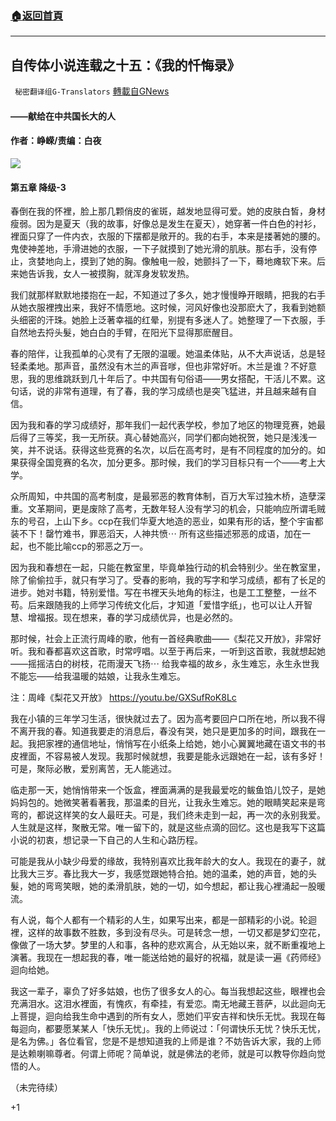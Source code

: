 ###  [:house:返回首頁](https://github.com/ourhimalayas/txt)
---

## 自传体小说连载之十五：《我的忏悔录》
` 秘密翻译组G-Translators` [轉載自GNews](https://gnews.org/zh-hans/1268621/)

#### ——献给在中共国长大的人

#### 作者：峥嵘/责编：白夜
![]()![](https://gnews-media-offload.s3.amazonaws.com/wp-content/uploads/2021/05/24054210/1-125.png)
#### 第五章 降级-3

春倒在我的怀裡，脸上那几颗俏皮的雀斑，越发地显得可爱。她的皮肤白皙，身材瘦弱。因为是夏天（我的故事，好像总是发生在夏天），她穿著一件白色的衬衫，裡面只穿了一件内衣，衣服的下摆都是敞开的。我的右手，本来是搂著她的腰的。鬼使神差地，手滑进她的衣服，一下子就摸到了她光滑的肌肤。那右手，没有停止，贪婪地向上，摸到了她的胸。像触电一般，她颤抖了一下，蓦地瘫软下来。后来她告诉我，女人一被摸胸，就浑身发软发热。

我们就那样默默地搂抱在一起，不知道过了多久，她才慢慢睁开眼睛，把我的右手从她衣服裡拽出来，我好不情愿地。这时候，河风好像也没那麽大了，我看到她额头细密的汗珠。她脸上泛著幸福的红晕，别提有多迷人了。她整理了一下衣服，手自然地去捋头髮，她白白的手臂，在阳光下显得那麽醒目。

春的陪伴，让我孤单的心灵有了无限的温暖。她温柔体贴，从不大声说话，总是轻轻柔柔地。那声音，虽然没有木兰的声音嗲，但也非常好听。木兰是谁？不好意思，我的思维跳跃到几十年后了。中共国有句俗语——男女搭配，干活儿不累。这句话，说的非常有道理，有了春，我的学习成绩也是突飞猛进，并且越来越有自信。

因为我和春的学习成绩好，那年我们一起代表学校，参加了地区的物理竞赛，她最后得了三等奖，我一无所获。真心替她高兴，同学们都向她祝贺，她只是浅浅一笑，并不说话。获得这些竞赛的名次，以后在高考时，是有不同程度的加分的。如果获得全国竞赛的名次，加分更多。那时候，我们的学习目标只有一个——考上大学。

众所周知，中共国的高考制度，是最邪恶的教育体制，百万大军过独木桥，造孽深重。文革期间，更是废除了高考，无数年轻人没有学习的机会，只能响应所谓毛贼东的号召，上山下乡。ccp在我们华夏大地造的恶业，如果有形的话，整个宇宙都装不下！罄竹难书，罪恶滔天，人神共愤⋯ 所有这些描述邪恶的成语，加在一起，也不能比喻ccp的邪恶之万一。

因为我和春想在一起，只能在教室里，毕竟单独行动的机会特别少。坐在教室里，除了偷偷拉手，就只有学习了。受春的影响，我的写字和学习成绩，都有了长足的进步。她对书籍，特别爱惜。写在书裡天头地角的标注，也是工工整整，一丝不苟。后来跟随我的上师学习传统文化后，才知道「爱惜字纸」，也可以让人开智慧、增福报。现在想来，春的学习成绩优异，也是必然的。

那时候，社会上正流行周峰的歌，他有一首经典歌曲——《梨花又开放》，非常好听。我和春都喜欢这首歌，时常哼唱。以至于再后来，一听到这首歌，我就想起她——摇摇洁白的树枝，花雨漫天飞扬⋯ 给我幸福的故乡，永生难忘，永生永世我不能忘——给我温暖的姑娘，让我永生难忘。

注：周峰《梨花又开放》
https://youtu.be/GXSufRoK8Lc

我在小镇的三年学习生活，很快就过去了。因为高考要回户口所在地，所以我不得不离开我的春。知道我要走的消息后，春没有哭，她只是更加多的时间，跟我在一起。我把家裡的通信地址，悄悄写在小纸条上给她，她小心翼翼地藏在语文书的书皮裡面，不容易被人发现。我那时候就想，我要是能永远跟她在一起，该有多好！可是，聚际必散，爱别离苦，无人能逃过。

临走那一天，她悄悄带来一个饭盒，裡面满满的是我最爱吃的鲅鱼馅儿饺子，是她妈妈包的。她微笑著看著我，那温柔的目光，让我永生难忘。她的眼睛笑起来是弯弯的，都说这样笑的女人最旺夫。可是，我们终未走到一起，再一次的永别我爱。人生就是这样，聚散无常。唯一留下的，就是这些点滴的回忆。这也是我写下这篇小说的初衷，想记录一下自己的人生和心路历程。

可能是我从小缺少母爱的缘故，我特别喜欢比我年龄大的女人。我现在的妻子，就比我大三岁。春比我大一岁，我感觉跟她特合拍。她的温柔，她的声音，她的头髮，她的弯弯笑眼，她的柔滑肌肤，她的一切，如今想起，都让我心裡涌起一股暖流。

有人说，每个人都有一个精彩的人生，如果写出来，都是一部精彩的小说。轮迴裡，这样的故事数不胜数，多到没有尽头。可是转念一想，一切又都是梦幻空花，像做了一场大梦。梦里的人和事，各种的悲欢离合，从无始以来，就不断重複地上演著。我现在一想起我的春，唯一能送给她的最好的祝福，就是读一遍《药师经》迴向给她。

我这一辈子，辜负了好多姑娘，也伤了很多女人的心。每当我想起这些，眼裡也会充满泪水。这泪水裡面，有愧疚，有牵挂，有爱恋。南无地藏王菩萨，以此迴向无上菩提，迴向给我生命中遇到的所有女人，愿她们平安吉祥和快乐无忧。我现在每每迴向，都要愿某某人「快乐无忧」。我的上师说过：「何谓快乐无忧？快乐无忧，是名为佛。」各位看官，您是不是想知道我的上师是谁？不妨告诉大家，我的上师是达赖喇嘛尊者。何谓上师呢？简单说，就是佛法的老师，就是可以教导你趋向觉悟的人。

（未完待续）

+1
